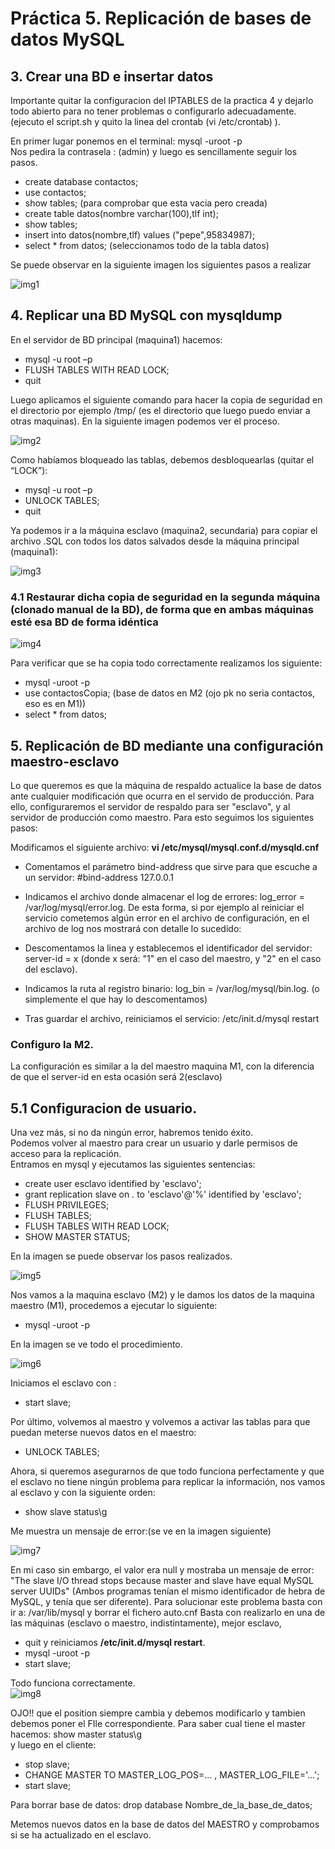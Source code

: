 # Práctica 5. Replicación de bases de datos MySQL  
## 3. Crear una BD e insertar datos  
Importante quitar la configuracion del IPTABLES de la practica 4 y dejarlo todo abierto para no tener problemas o configurarlo adecuadamente.
(ejecuto el script.sh y quito la linea del crontab (vi /etc/crontab) ).  

En primer lugar ponemos en el terminal: mysql -uroot -p  
Nos pedira la contrasela : (admin) y luego es sencillamente seguir los pasos.

+ create database contactos;
+ use contactos;
+ show tables; (para comprobar que esta vacia pero creada)
+ create table datos(nombre varchar(100),tlf int);
+ show tables;
+ insert into datos(nombre,tlf) values ("pepe",95834987);
+ select * from datos; (seleccionamos todo de la tabla datos)  

Se puede observar en la siguiente imagen los siguientes pasos a realizar  

![img1](https://github.com/miguelUGR/swap1718/blob/master/Practicas/practica5/img1.png)  

## 4. Replicar una BD MySQL con mysqldump

En el servidor de BD principal (maquina1) hacemos:  
+ mysql -u root –p  
+ FLUSH TABLES WITH READ LOCK;
+ quit

Luego aplicamos el siguiente comando para hacer la copia de seguridad en el directorio por ejemplo /tmp/ (es el directorio que luego puedo enviar a otras maquinas). En la siguiente imagen podemos ver el proceso.

![img2](https://github.com/miguelUGR/swap1718/blob/master/Practicas/practica5/img2.png)  

Como habíamos bloqueado las tablas, debemos desbloquearlas (quitar el “LOCK”):
+ mysql -u root –p
+ UNLOCK TABLES;
+ quit

Ya podemos ir a la máquina esclavo (maquina2, secundaria) para copiar el archivo .SQL con todos los datos salvados desde la máquina principal (maquina1):  

![img3](https://github.com/miguelUGR/swap1718/blob/master/Practicas/practica5/img3.png)  

### 4.1 Restaurar dicha copia de seguridad en la segunda máquina (clonado manual de la BD), de forma que en ambas máquinas esté esa BD de forma idéntica

![img4](https://github.com/miguelUGR/swap1718/blob/master/Practicas/practica5/img4.png)  

Para verificar que se ha copia todo correctamente realizamos los siguiente:
+ mysql -uroot -p  
+ use contactosCopia; (base de datos en M2 (ojo pk no seria contactos, eso es en M1))
+ select * from datos;


## 5. Replicación de BD mediante una configuración maestro-esclavo

Lo  que queremos es que la máquina de respaldo actualice la base de datos ante cualquier modificación que ocurra en el servido de producción. 
Para ello, configuraremos el servidor de respaldo para ser "esclavo", y al servidor de producción como maestro. Para esto seguimos los siguientes pasos:  

Modificamos el siguiente archivo: **vi /etc/mysql/mysql.conf.d/mysqld.cnf**  
+ Comentamos el parámetro bind-address que sirve para que escuche a un servidor: #bind-address 127.0.0.1

+ Indicamos el archivo donde almacenar el log de errores: log_error = /var/log/mysql/error.log.
De esta forma, si por ejemplo al reiniciar el servicio cometemos algún error en el archivo de configuración, en el archivo de log nos mostrará con detalle lo sucedido:  

+ Descomentamos la linea y establecemos el identificador del servidor: server-id = x (donde x será: "1" en el caso del maestro, y "2" en el caso del esclavo).

+ Indicamos la ruta al registro binario: log_bin = /var/log/mysql/bin.log.  (o simplemente el que hay lo descomentamos)  
+ Tras guardar el archivo, reiniciamos el servicio: /etc/init.d/mysql restart  

### Configuro la M2. 

La configuración es similar a la del maestro maquina M1, con la diferencia de que el server-id en esta ocasión será 2(esclavo)

## 5.1 Configuracion de usuario.  
Una vez más, si no da ningún error, habremos tenido éxito.  
Podemos volver al maestro para crear un usuario y darle permisos de acceso para la replicación.  
Entramos en mysql y ejecutamos las siguientes sentencias:  
+ create user  esclavo identified by 'esclavo';
+ grant replication slave on  *.* to 'esclavo'@'%' identified by 'esclavo';
+ FLUSH PRIVILEGES;
+ FLUSH TABLES;
+ FLUSH TABLES WITH READ LOCK;
+ SHOW MASTER STATUS;

En la imagen se puede observar los pasos realizados.  

![img5](https://github.com/miguelUGR/swap1718/blob/master/Practicas/practica5/img5.png)  


Nos vamos a la maquina esclavo (M2) y le damos los datos de la maquina maestro (M1), procedemos a  ejecutar lo siguiente:
+ mysql -uroot -p  

En la imagen se ve todo el procedimiento.


![img6](https://github.com/miguelUGR/swap1718/blob/master/Practicas/practica5/img6.png)  

Iniciamos el esclavo con :
+ start slave;


Por último, volvemos al maestro y volvemos a activar las tablas para que puedan meterse nuevos datos en el maestro:
+ UNLOCK TABLES;

Ahora, si queremos asegurarnos de que todo funciona perfectamente y que el esclavo no tiene ningún problema para replicar la información, nos vamos al esclavo y con la siguiente orden:
+ show slave status\g 

Me muestra un mensaje de error:(se ve en la imagen siguiente)

![img7](https://github.com/miguelUGR/swap1718/blob/master/Practicas/practica5/img7.png)  

En mi caso sin embargo, el valor era null y mostraba un mensaje de error: "The slave I/O thread stops because master and slave have equal MySQL server UUIDs" (Ambos programas tenían el mismo identificador de hebra de MySQL, y tenía que ser diferente). Para solucionar este problema basta con ir a: /var/lib/mysql y borrar el fichero auto.cnf Basta con realizarlo en una de las máquinas (esclavo o maestro, indistintamente), mejor esclavo, 
+ quit y reiniciamos **/etc/init.d/mysql restart**.
+ mysql -uroot -p  
+ start slave;  

Todo funciona correctamente.  
![img8](https://github.com/miguelUGR/swap1718/blob/master/Practicas/practica5/img8.png)  


OJO!! que el position siempre cambia y debemos modificarlo y tambien debemos poner el FIle correspondiente.
Para saber cual tiene el master hacemos: show master status\g  
y luego en el cliente:
+ stop slave;
+ CHANGE MASTER TO MASTER_LOG_POS=... , MASTER_LOG_FILE='...';
+ start slave;

Para borrar base de datos: drop database Nombre_de_la_base_de_datos;


Metemos nuevos datos en la base de datos del MAESTRO y comprobamos si se ha actualizado en el esclavo.